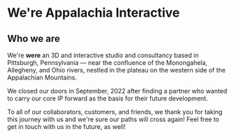 # We're Appalachia Interactive

## Who we are

We're **were** an 3D and interactive studio and consultancy based in Pittsburgh, Pennsylvania — near the confluence of the Monongahela, Allegheny, and Ohio rivers, nestled in the plateau on the western side of the Appalachian Mountains.

We closed our doors in September, 2022 after finding a partner who wanted to carry our core IP forward as the basis for their future development.  

To all of our collaborators, customers, and friends, we thank you for taking this journey with us and we're sure our paths will cross again!  Feel free to get in touch with us in the future, as well!

